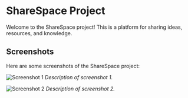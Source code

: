# ShareSpace Project

Welcome to the ShareSpace project! This is a platform for sharing ideas, resources, and knowledge.


## Screenshots

Here are some screenshots of the ShareSpace project:

![Screenshot 1](/project/src/assets/screenShots.jpeg)
*Description of screenshot 1.*

![Screenshot 2](/screenshots/screenshot2.png)
*Description of screenshot 2.*
